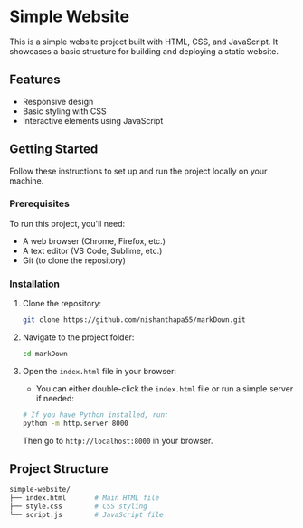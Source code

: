 # Simple Website

This is a simple website project built with HTML, CSS, and JavaScript. It showcases a basic structure for building and deploying a static website.

## Features

- Responsive design
- Basic styling with CSS
- Interactive elements using JavaScript

## Getting Started

Follow these instructions to set up and run the project locally on your machine.

### Prerequisites

To run this project, you'll need:

- A web browser (Chrome, Firefox, etc.)
- A text editor (VS Code, Sublime, etc.)
- Git (to clone the repository)

### Installation

1. Clone the repository:

    ```bash
    git clone https://github.com/nishanthapa55/markDown.git
    ```

2. Navigate to the project folder:

    ```bash
    cd markDown
    ```

3. Open the `index.html` file in your browser:

    - You can either double-click the `index.html` file or run a simple server if needed:
    
    ```bash
    # If you have Python installed, run:
    python -m http.server 8000
    ```

    Then go to `http://localhost:8000` in your browser.

## Project Structure

```bash
simple-website/
├── index.html       # Main HTML file
├── style.css        # CSS styling
└── script.js        # JavaScript file
